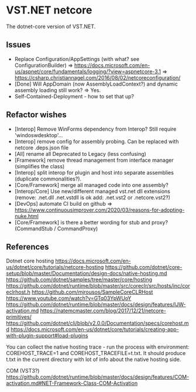 # VST.NET netcore

The dotnet-core version of VST.NET.

## Issues

* Replace Configuration/AppSettings (with what? see ConfigurationBuilder)
    => https://docs.microsoft.com/en-us/aspnet/core/fundamentals/logging/?view=aspnetcore-3.1
    => https://csharp.christiannagel.com/2016/08/02/netcoreconfiguration/
* [Done] Will AppDomain (now AssemblyLoadContext?) and dynamic assembly loading still work? => Yes.
* Self-Contained-Deployment - how to set that up?


## Refactor wishes

* [Interop] Remove WinForms dependency from Interop? Still require 'windoswdesktop'...
* [Interop] remove config for assembly probing. Can be replaced with netcore .deps.json file
* [All] rename all Deprecated to Legacy (less confusing)
* [Framework] remove thread management from interface manager (simplifies the class)
* [Interop] split interop for plugin and host into separate assemblies (duplicate commonalities?).
* [Core/Framework] merge all managed code into one assembly?
* [Interop/Core] Use new/different managed vst.net dll extensions (remove: .net.dll   .net.vstdll is ok    add: .net.vst2 or .netcore.vst2?)
* [DevOps] automate CI build on github
    => https://www.continuousimprover.com/2020/03/reasons-for-adopting-nuke.html
* [Core/Framework] is there a better wording for stub and proxy? (CommandStub / CommandProxy)

## References

Dotnet core hosting
https://docs.microsoft.com/en-us/dotnet/core/tutorials/netcore-hosting
https://github.com/dotnet/core-setup/blob/master/Documentation/design-docs/native-hosting.md
https://github.com/dotnet/samples/tree/master/core/hosting
https://github.com/dotnet/runtime/blob/master/src/coreclr/src/hosts/inc/coreclrhost.h
https://github.com/mjrousos/SampleCoreCLRHost
https://www.youtube.com/watch?v=GTq03YpWUoY
https://github.com/dotnet/runtime/blob/master/docs/design/features/IJW-activation.md
https://natemcmaster.com/blog/2017/12/21/netcore-primitives/
https://github.com/dotnet/cli/blob/v2.0.0/Documentation/specs/corehost.md
https://docs.microsoft.com/en-us/dotnet/core/tutorials/creating-app-with-plugin-support#load-plugins

You can collect the native hosting trace - run the process with environment: COREHOST_TRACE=1 and COREHOST_TRACEFILE=t.txt.
It should produce t.txt in the current directory with lot of info about the native hosting side.

COM (VST3?)
https://github.com/dotnet/runtime/blob/master/docs/design/features/COM-activation.md#NET-Framework-Class-COM-Activation
